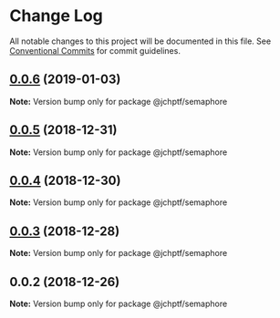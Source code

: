 # Change Log

All notable changes to this project will be documented in this file.
See [Conventional Commits](https://conventionalcommits.org) for commit guidelines.

## [0.0.6](https://github.com/jheinnic/portfolio-monorepo/compare/@jchptf/semaphore@0.0.5...@jchptf/semaphore@0.0.6) (2019-01-03)

**Note:** Version bump only for package @jchptf/semaphore





## [0.0.5](https://github.com/jheinnic/portfolio-monorepo/compare/@jchptf/semaphore@0.0.4...@jchptf/semaphore@0.0.5) (2018-12-31)

**Note:** Version bump only for package @jchptf/semaphore





## [0.0.4](https://github.com/jheinnic/portfolio-monorepo/compare/@jchptf/semaphore@0.0.3...@jchptf/semaphore@0.0.4) (2018-12-30)

**Note:** Version bump only for package @jchptf/semaphore





## [0.0.3](https://github.com/jheinnic/portfolio-monorepo/compare/@jchptf/semaphore@0.0.2...@jchptf/semaphore@0.0.3) (2018-12-28)

**Note:** Version bump only for package @jchptf/semaphore





## 0.0.2 (2018-12-26)

**Note:** Version bump only for package @jchptf/semaphore
